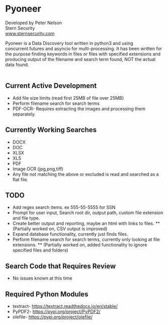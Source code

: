 # Pyoneer
Developed by Peter Nelson<br>
Stern Security<br>
www.sternsecurity.com

Pyoneer is a Data Discovery tool written in python3 and using concurrent.futures and asyncio for multi-processing. It has been written for the purpose finding keywords in files or files with specified extensions and producing output of the filename and search term found, NOT the actual data found.<br>
<br>

## Current Active Development
* Add file size limits (read first 25MB of file over 25MB)
* Perform filename search for search terms
* PDF-OCR- Requires extracting the images and processing them separately.

## Currently Working Searches
* DOCX
* DOC
* XLSX
* XLS
* PDF
* Image OCR (jpg,png,tiff)
* Any file not matching the above or excluded is read and searched as a flat file.

## TODO
* Add regex search items. ex 555-55-5555 for SSN
* Prompt for user input, Search root dir, output path, custom file extension and file type.
* Create better output and reporting, maybe an html with links to files.
** (Partially worked on, CSV output is improved)
* Expand database functionality, currently just finds files.
* Perform filename search for search terms, currently only looking at file extensions.
** (Partially worked on, added functionality to ignore specified files and folders)

## Search Code that Requires Review
* No issues known at this time

## Required Python Modules
* textract- https://textract.readthedocs.io/en/stable/
* PyPDF2- https://pypi.org/project/PyPDF2/
* olefile- https://pypi.org/project/olefile/
